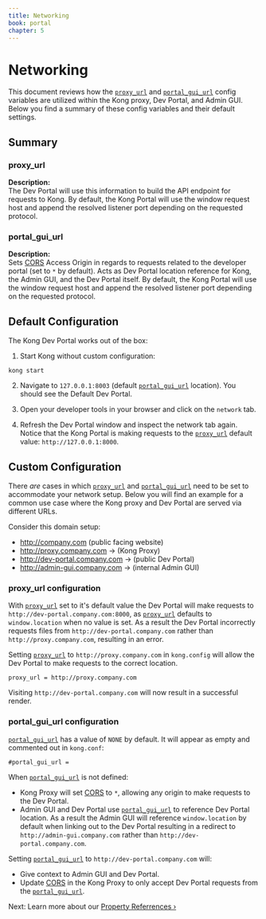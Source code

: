 ```yaml
---
title: Networking
book: portal
chapter: 5
---
```


# Networking

This document reviews how the [`proxy_url`](/enterprise/{{page.kong_version}}/developer-portal/property-reference/#proxy_url)
and [`portal_gui_url`](/enterprise/{{page.kong_version}}/developer-portal/property-reference/#portal_gui_url) config variables are utilized within the Kong proxy, Dev Portal, and Admin GUI. Below you find a summary of these config variables and their default settings.

## Summary

### proxy_url
  
**Description:**  
The Dev Portal will use this information to build the API endpoint for requests to Kong. By default, the Kong Portal will use the window request host and append the resolved listener port depending on the requested protocol.

### portal_gui_url

**Description:**  
Sets [CORS](https://developer.mozilla.org/en-US/Web/HTTP/CORS) Access Origin in regards to requests related to the developer portal (set to `*` by default). Acts as Dev Portal location reference for Kong, the Admin GUI, and the Dev Portal itself. By default, the Kong Portal will use the window request host and append the resolved listener port depending on the requested protocol.


## Default Configuration

The Kong Dev Portal works out of the box:

1. Start Kong without custom configuration:

```
kong start
```

2. Navigate to `127.0.0.1:8003` (default [`portal_gui_url`](/enterprise/{{page.kong_version}}/developer-portal/property-reference/#portal_gui_url) location).  You should see the Default Dev Portal.

3. Open your developer tools in your browser and click on the `network` tab.

4. Refresh the Dev Portal window and inspect the network tab again.  Notice that the Kong Portal is making requests to the [`proxy_url`](/enterprise/{{page.kong_version}}/developer-portal/property-reference/#proxy_url) default value: `http://127.0.0.1:8000`.


## Custom Configuration

There _are_ cases in which [`proxy_url`](/enterprise/{{page.kong_version}}/developer-portal/property-reference/#proxy_url) and [`portal_gui_url`](/enterprise/{{page.kong_version}}/developer-portal/property-reference/#portal_gui_url) need to be set to accommodate your network setup.  Below you will find an example for a common use case where the Kong proxy and Dev Portal are served via different URLs.

Consider this domain setup:

- http://company.com (public facing website)
- http://proxy.company.com -> (Kong Proxy)
- http://dev-portal.company.com -> (public Dev Portal)
- http://admin-gui.company.com -> (internal Admin GUI)


### proxy_url configuration

With [`proxy_url`](/enterprise/{{page.kong_version}}/developer-portal/property-reference/#proxy_url) set to it's default value the Dev Portal will make requests to `http://dev-portal.company.com:8000`, as [`proxy_url`](/enterprise/{{page.kong_version}}/developer-portal/property-reference/#proxy_url) defaults to `window.location` when no value is set.  As a result the Dev Portal incorrectly requests files from `http://dev-portal.company.com` rather than `http://proxy.company.com`, resulting in an error.

Setting [`proxy_url`](/enterprise/{{page.kong_version}}/developer-portal/property-reference/#proxy_url) to `http://proxy.company.com` in `kong.config` will allow the Dev Portal to make requests to the correct location.  

```
proxy_url = http://proxy.company.com
```

Visiting `http://dev-portal.company.com` will now result in a successful render.


### portal_gui_url configuration

[`portal_gui_url`](/enterprise/{{page.kong_version}}/developer-portal/property-reference/#portal_gui_url) has a value of `NONE` by default. It will appear as empty and commented out in `kong.conf`:

```
#portal_gui_url =
```

When [`portal_gui_url`](/enterprise/{{page.kong_version}}/developer-portal/property-reference/#portal_gui_url) is not defined:  

  - Kong Proxy will set [CORS](https://developer.mozilla.org/en-US/docs/Web/HTTP/CORS) to `*`, allowing any origin to make requests to the Dev Portal.
  - Admin GUI and Dev Portal use [`portal_gui_url`](/enterprise/{{page.kong_version}}/developer-portal/property-reference/#portal_gui_url) to reference Dev Portal location. As a result the Admin GUI will reference `window.location` by default when linking out to the Dev Portal resulting in a redirect to `http://admin-gui.company.com` rather than `http://dev-portal.company.com`.

Setting [`portal_gui_url`](/enterprise/{{page.kong_version}}/developer-portal/property-reference/#portal_gui_url) to `http://dev-portal.company.com` will:  

  - Give context to Admin GUI and Dev Portal.
  - Update [CORS](https://developer.mozilla.org/en-US/docs/Web/HTTP/CORS) in the Kong Proxy to only accept Dev Portal requests from the [`portal_gui_url`](/enterprise/{{page.kong_version}}/developer-portal/property-reference/#portal_gui_url).

Next: Learn more about our [Property Referrences &rsaquo;]({{page.book.next}})
